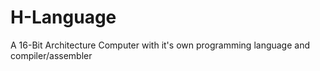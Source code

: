 # H-Language

A 16-Bit Architecture Computer with it's own programming language and compiler/assembler
